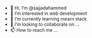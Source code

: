 - 👋 Hi, I’m @sajjadahammed
- 👀 I’m interested in web development
- 🌱 I’m currently learning mearn stack
- 💞️ I’m looking to collaborate on ...
- 📫 How to reach me ...

<!---
sajjadahammed/sajjadahammed is a ✨ special ✨ repository because its `README.md` (this file) appears on your GitHub profile.
You can click the Preview link to take a look at your changes.
--->
